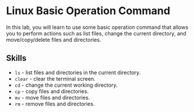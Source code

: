 # Linux Basic Operation Command

In this lab, you will learn to use some basic operation command that allows you to perform actions such as list files, change the current directory, and move/copy/delete files and directories.

## Skills

- `ls` - list files and directories in the current directory.
- `clear` - clear the terminal screen.
- `cd` - change the current working directory.
- `cp` - copy files and directories.
- `mv` - move files and directories.
- `rm` - remove files and directories.
